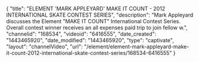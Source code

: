 {
    "title": "ELEMENT 'MARK APPLEYARD' MAKE IT COUNT - 2012 INTERNATIONAL SKATE CONTEST SERIES",
    "description": "Mark Appleyard discusses the Element \"MAKE IT COUNT\" International Contest Series. Overall contest winner receives an all expenses paid trip to join fellow w.",
    "channelid": "168534",
    "videoid": "6416555",
    "date_created": "1443465920",
    "date_modified": "1443465920",
    "type": "captivate",
    "layout": "channelVideo",
    "url": "\/element\/element-mark-appleyard-make-it-count-2012-international-skate-contest-series\/168534-6416555"
}